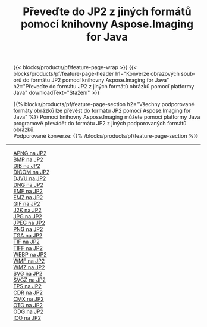 ﻿---
title: Převeďte do JP2 z jiných formátů pomocí knihovny Aspose.Imaging for Java 
weight: 3920
url: /cs/java/conversion/to/jp2 
lang: cs
langdirlevel: 2
locales: zh-hans,ja,it,ru,de,es,fr,nl,id,lt,pl,pt,vi,tr,ko,zh-hant,ar,hi,th,sv,cs,uk,he
description: Pomocí Aspose.Imaging můžete převést do JP2 z jiných formátů pomocí Java
---

{{< blocks/products/pf/feature-page-wrap >}}
{{< blocks/products/pf/feature-page-header h1="Konverze obrazových souborů do formátu JP2 pomocí knihovny Aspose.Imaging for Java" h2="Převeďte do formátu JP2 z jiných formátů obrázků pomocí platformy Java" downloadText="Stažení" >}}


{{% blocks/products/pf/feature-page-section  h2="Všechny podporované formáty obrázků lze převést do formátu JP2 pomocí Aspose.Imaging for Java" %}}
Pomocí knihovny Aspose.Imaging můžete pomocí platformy Java programově převádět do formátu JP2 z jiných podporovaných formátů obrázků.
<br/>
Podporované konverze:
{{% /blocks/products/pf/feature-page-section %}}
<div class="container-fluid productfamilypage bg-gray">
    <div class="convertypes bg-gray agp-content section">
        <div class="container">
		<hr style="margin-left:-20px;"/>
		<div class="row other-converters">
		    <div class='col-md-2 other-converter remove-lp remove-rp'><a href="/imaging/cs/java/conversion/apng-to-jp2" >APNG na JP2</a></div>
<div class='col-md-2 other-converter remove-lp remove-rp'><a href="/imaging/cs/java/conversion/bmp-to-jp2" >BMP na JP2</a></div>
<div class='col-md-2 other-converter remove-lp remove-rp'><a href="/imaging/cs/java/conversion/dib-to-jp2" >DIB na JP2</a></div>
<div class='col-md-2 other-converter remove-lp remove-rp'><a href="/imaging/cs/java/conversion/dicom-to-jp2" >DICOM na JP2</a></div>
<div class='col-md-2 other-converter remove-lp remove-rp'><a href="/imaging/cs/java/conversion/djvu-to-jp2" >DJVU na JP2</a></div>
<div class='col-md-2 other-converter remove-lp remove-rp'><a href="/imaging/cs/java/conversion/dng-to-jp2" >DNG na JP2</a></div>
<div class='col-md-2 other-converter remove-lp remove-rp'><a href="/imaging/cs/java/conversion/emf-to-jp2" >EMF na JP2</a></div>
<div class='col-md-2 other-converter remove-lp remove-rp'><a href="/imaging/cs/java/conversion/emz-to-jp2" >EMZ na JP2</a></div>
<div class='col-md-2 other-converter remove-lp remove-rp'><a href="/imaging/cs/java/conversion/gif-to-jp2" >GIF na JP2</a></div>
<div class='col-md-2 other-converter remove-lp remove-rp'><a href="/imaging/cs/java/conversion/j2k-to-jp2" >J2K na JP2</a></div>
<div class='col-md-2 other-converter remove-lp remove-rp'><a href="/imaging/cs/java/conversion/jpg-to-jp2" >JPG na JP2</a></div>
<div class='col-md-2 other-converter remove-lp remove-rp'><a href="/imaging/cs/java/conversion/jpeg-to-jp2" >JPEG na JP2</a></div>
<div class='col-md-2 other-converter remove-lp remove-rp'><a href="/imaging/cs/java/conversion/png-to-jp2" >PNG na JP2</a></div>
<div class='col-md-2 other-converter remove-lp remove-rp'><a href="/imaging/cs/java/conversion/tga-to-jp2" >TGA na JP2</a></div>
<div class='col-md-2 other-converter remove-lp remove-rp'><a href="/imaging/cs/java/conversion/tif-to-jp2" >TIF na JP2</a></div>
<div class='col-md-2 other-converter remove-lp remove-rp'><a href="/imaging/cs/java/conversion/tiff-to-jp2" >TIFF na JP2</a></div>
<div class='col-md-2 other-converter remove-lp remove-rp'><a href="/imaging/cs/java/conversion/webp-to-jp2" >WEBP na JP2</a></div>
<div class='col-md-2 other-converter remove-lp remove-rp'><a href="/imaging/cs/java/conversion/wmf-to-jp2" >WMF na JP2</a></div>
<div class='col-md-2 other-converter remove-lp remove-rp'><a href="/imaging/cs/java/conversion/wmz-to-jp2" >WMZ na JP2</a></div>
<div class='col-md-2 other-converter remove-lp remove-rp'><a href="/imaging/cs/java/conversion/svg-to-jp2" >SVG na JP2</a></div>
<div class='col-md-2 other-converter remove-lp remove-rp'><a href="/imaging/cs/java/conversion/svgz-to-jp2" >SVGZ na JP2</a></div>
<div class='col-md-2 other-converter remove-lp remove-rp'><a href="/imaging/cs/java/conversion/eps-to-jp2" >EPS na JP2</a></div>
<div class='col-md-2 other-converter remove-lp remove-rp'><a href="/imaging/cs/java/conversion/cdr-to-jp2" >CDR na JP2</a></div>
<div class='col-md-2 other-converter remove-lp remove-rp'><a href="/imaging/cs/java/conversion/cmx-to-jp2" >CMX na JP2</a></div>
<div class='col-md-2 other-converter remove-lp remove-rp'><a href="/imaging/cs/java/conversion/otg-to-jp2" >OTG na JP2</a></div>
<div class='col-md-2 other-converter remove-lp remove-rp'><a href="/imaging/cs/java/conversion/odg-to-jp2" >ODG na JP2</a></div>
<div class='col-md-2 other-converter remove-lp remove-rp'><a href="/imaging/cs/java/conversion/ico-to-jp2" >ICO na JP2</a></div>
                </div>
        </div>
    </div>
</div>
<br/>

